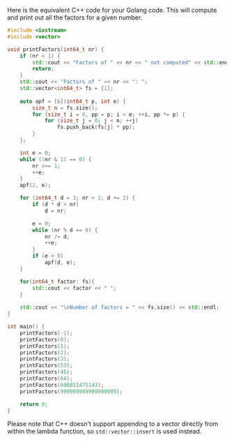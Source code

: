 Here is the equivalent C++ code for your Golang code. This will compute and print out all the factors for a given number.

```cpp
#include <iostream>
#include <vector>

void printFactors(int64_t nr) {
    if (nr < 1) {
        std::cout << "Factors of " << nr << " not computed" << std::endl;
        return;
    }
    std::cout << "Factors of " << nr << ": ";
    std::vector<int64_t> fs = {1};
    
    auto apf = [&](int64_t p, int e) {
        size_t n = fs.size();
        for (size_t i = 0, pp = p; i < e; ++i, pp *= p) {
            for (size_t j = 0; j < n; ++j)
                fs.push_back(fs[j] * pp);
        }
    };

    int e = 0;
    while ((nr & 1) == 0) {
        nr >>= 1;
        ++e;
    }
    apf(2, e);

    for (int64_t d = 3; nr > 1; d += 2) {
        if (d * d > nr)
            d = nr;

        e = 0;
        while (nr % d == 0) {
            nr /= d;
            ++e;
        }
        if (e > 0)
            apf(d, e);
    }

    for(int64_t factor: fs){
        std::cout << factor << " ";
    }
    
    std::cout << "\nNumber of factors = " << fs.size() << std::endl;
}

int main() {
    printFactors(-1);
    printFactors(0);
    printFactors(1);
    printFactors(2);
    printFactors(3);
    printFactors(53);
    printFactors(45);
    printFactors(64);
    printFactors(600851475143);
    printFactors(999999999999999989);

    return 0;
}
```
Please note that C++ doesn't support appending to a vector directly from within the lambda function, so `std::vector::insert` is used instead.
